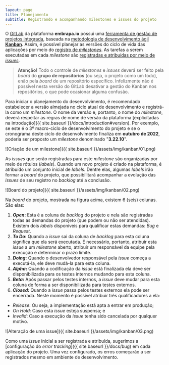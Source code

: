 ```yaml
---
layout: page
title: Planejamento
subtitle: Registrando e acompanhando milestones e issues do projeto
---
```


O [GitLab](https://git.embrapa.br) da plataforma **embrapa.io** possui uma [ferramenta de gestão de projetos integrada](https://statushero.com/blog/project-management-with-gitlab/), baseada na [metodologia de desenvolvimento ágil **Kanban**](https://statushero.com/blog/comparing-scrum-kanban-lean/). Assim, é possível planejar as versões do ciclo de vida das aplicações por meio do [registro de _milestones_](https://docs.gitlab.com/ee/user/project/milestones/). As tarefas a serem executadas em cada _milestone_ são [registradas e atribuídas por meio de _issues_](https://docs.gitlab.com/ee/user/project/issues/).

> **Atenção!** Todo o controle de _milestones_ e _issues_ deverá ser feito pela _board_ do **grupo de repositórios** (ou seja, o projeto como um todo), enão pela _board_ de um repositório específico. Infelizmente não é possível nesta versão do GitLab desativar a gestão do Kanban nos repositórios, o que pode ocasionar alguma confusão.

Para iniciar o planejamento do desenvolvimento, é recomendado estabelecer a versão almejada no ciclo atual de desenvolvimento e registrá-la como um _milestone_. O nome da versão e, portanto, o nome do _milestone_, deverá respeitar as regras de nome de versão da plataforma [explicitadas na introdução]({{ site.baseurl }}/docs/introduction#version). Por exemplo, se este é o 3º macro-ciclo de desenvolvimento do projeto e se o cronograma deste ciclo de desenvolvimento finaliza em **outubro de 2022**, poderia ser proposto um _milestone_ denominado "**3.22.10**".

![Criação de um milestone]({{ site.baseurl }}/assets/img/kanban/01.png)

As _issues_ que serão registradas para este _milestone_ são organizadas por meio de rótulos (_labels_). Quando um novo projeto é criado na plataforma, é atribuído um conjunto inicial de _labels_. Dentre elas, algumas _labels_ irão formar a _board_ do projeto, que possibilitará acompanhar a evolução das _issues_ de seu registro no _backlog_ até a conclusão.

![Board do projeto]({{ site.baseurl }}/assets/img/kanban/02.png)

Na _board_ do projeto, mostrada na figura acima, existem 6 (seis) colunas. São elas:

1. **_Open_:** Esta é a coluna de _backlog_ do projeto e nela são registradas todas as demandas do projeto (que podem ou não ser atendidas). Existem dois _labels_ disponíveis para qualificar estas demandas: _Bug_ e _Request_.
2. **_To Do_:** Quando a _issue_ sai da coluna de _backlog_ para esta coluna significa que ela será executada. É necessário, portanto, atribuir esta _issue_ a um _milestone_ aberto, atribuir um responsável da equipe pela execução e determinar o prazo limite.
3. **_Doing_:** Quando o desenvolvedor responsável pela _issue_ começa a executá-la, ele deve mudá-la para esta coluna.
4. **_Alpha_:** Quando a codificação da _issue_ está finalizada ela deve ser disponibilizada para os testes internos mudando para esta coluna.
5. **_Beta_:** Após passar pelos testes internos, a _issue_ deve mudar para esta coluna de forma a ser disponibilizada para testes externos.
6. **_Closed_:** Quando a _issue_ passa pelos testes externos ela pode ser encerrada. Neste momento é possível atribuir três qualificadores a ela:
 - _Release_: Ou seja, a implementação está apta a entrar em produção;
 - _On Hold_: Caso esta _issue_ esteja suspensa; e
 - _Invalid_: Caso a execução da _issue_ tenha sido cancelada por qualquer motivo.

![Alteração de uma issue]({{ site.baseurl }}/assets/img/kanban/03.png)

Como uma _issue_ inicial a ser registrada e atribuída, sugerimos a [configuração do _error tracking_]({{ site.baseurl }}/docs/bug) em cada aplicação do projeto. Uma vez configurado, os erros começarão a ser registrados mesmo em ambiente de desenvolvimento.
